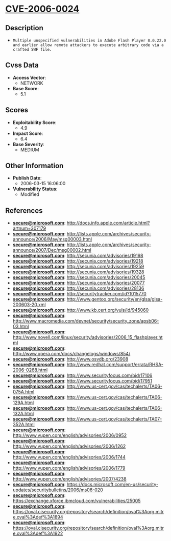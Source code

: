 
# [CVE-2006-0024](http://docs.info.apple.com/article.html?artnum=307179)

## Description

- `Multiple unspecified vulnerabilities in Adobe Flash Player 8.0.22.0 and earlier allow remote attackers to execute arbitrary code via a crafted SWF file.`

## Cvss Data

- **Access Vector**:
  - NETWORK
- **Base Score**:
  - 5.1

## Scores

- **Exploitability Score**:
  - 4.9
- **Impact Score**:
  - 6.4
- **Base Severity**:
  - MEDIUM

## Other Information

- **Publish Date**:
  - 2006-03-15 16:06:00
- **Vulnerability Status**:
  - Modified

## References

- **secure@microsoft.com**: http://docs.info.apple.com/article.html?artnum=307179
- **secure@microsoft.com**: http://lists.apple.com/archives/security-announce/2006/May/msg00003.html
- **secure@microsoft.com**: http://lists.apple.com/archives/security-announce/2007/Dec/msg00002.html
- **secure@microsoft.com**: http://secunia.com/advisories/19198
- **secure@microsoft.com**: http://secunia.com/advisories/19218
- **secure@microsoft.com**: http://secunia.com/advisories/19259
- **secure@microsoft.com**: http://secunia.com/advisories/19328
- **secure@microsoft.com**: http://secunia.com/advisories/20045
- **secure@microsoft.com**: http://secunia.com/advisories/20077
- **secure@microsoft.com**: http://secunia.com/advisories/28136
- **secure@microsoft.com**: http://securitytracker.com/id?1015770
- **secure@microsoft.com**: http://www.gentoo.org/security/en/glsa/glsa-200603-20.xml
- **secure@microsoft.com**: http://www.kb.cert.org/vuls/id/945060
- **secure@microsoft.com**: http://www.macromedia.com/devnet/security/security_zone/apsb06-03.html
- **secure@microsoft.com**: http://www.novell.com/linux/security/advisories/2006_15_flashplayer.html
- **secure@microsoft.com**: http://www.opera.com/docs/changelogs/windows/854/
- **secure@microsoft.com**: http://www.osvdb.org/23908
- **secure@microsoft.com**: http://www.redhat.com/support/errata/RHSA-2006-0268.html
- **secure@microsoft.com**: http://www.securityfocus.com/bid/17106
- **secure@microsoft.com**: http://www.securityfocus.com/bid/17951
- **secure@microsoft.com**: http://www.us-cert.gov/cas/techalerts/TA06-075A.html
- **secure@microsoft.com**: http://www.us-cert.gov/cas/techalerts/TA06-129A.html
- **secure@microsoft.com**: http://www.us-cert.gov/cas/techalerts/TA06-132A.html
- **secure@microsoft.com**: http://www.us-cert.gov/cas/techalerts/TA07-352A.html
- **secure@microsoft.com**: http://www.vupen.com/english/advisories/2006/0952
- **secure@microsoft.com**: http://www.vupen.com/english/advisories/2006/1262
- **secure@microsoft.com**: http://www.vupen.com/english/advisories/2006/1744
- **secure@microsoft.com**: http://www.vupen.com/english/advisories/2006/1779
- **secure@microsoft.com**: http://www.vupen.com/english/advisories/2007/4238
- **secure@microsoft.com**: https://docs.microsoft.com/en-us/security-updates/securitybulletins/2006/ms06-020
- **secure@microsoft.com**: https://exchange.xforce.ibmcloud.com/vulnerabilities/25005
- **secure@microsoft.com**: https://oval.cisecurity.org/repository/search/definition/oval%3Aorg.mitre.oval%3Adef%3A1894
- **secure@microsoft.com**: https://oval.cisecurity.org/repository/search/definition/oval%3Aorg.mitre.oval%3Adef%3A1922
